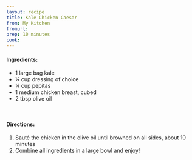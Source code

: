 ```yaml
---
layout: recipe
title: Kale Chicken Caesar
from: My Kitchen
fromurl: 
prep: 10 minutes
cook: 
---
```


#### Ingredients:

* 1 large bag kale
* ¼ cup dressing of choice
* ¼ cup pepitas
* 1 medium chicken breast, cubed
* 2 tbsp olive oil

<br>

#### Directions:
1. Sauté the chicken in the olive oil until browned on all sides, about 10 minutes
2. Combine all ingredients in a large bowl and enjoy!
